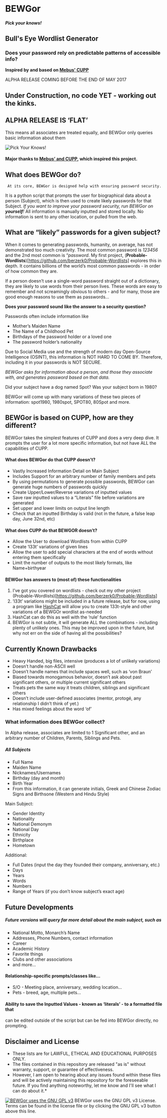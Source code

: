 # BEWGor
#### *Pick your knows!*

## Bull's Eye Wordlist Generator
### Does your password rely on predictable patterns of accessible info? 

__Inspired by and based on [Mebus' CUPP](https://github.com/Mebus/cupp)__

ALPHA RELEASE COMING BEFORE THE END OF MAY 2017

## Under Construction, no code YET - working out the kinks.
## ALPHA RELEASE IS ‘FLAT’
  This means all associates are treated equally, and BEWGor only queries basic information about them
 
![Pick Your Knows!](https://raw.githubusercontent.com/berzerk0/BEWGor/master/nose.png)
 

#### Major thanks to [Mebus’ and CUPP](https://github.com/Mebus/cupp), which inspired this project.


## What does BEWGor do?

     At its core, BEWGor is designed help with ensuring password security.
It is a python script that prompts the user for biographical data about a person (Subject),
which is then used to create likely passwords for that Subject.
*If you want to improve your password security, run BEWGor on __yourself__!*
All information is manually inputted and stored locally. 
No information is sent to any other location, or pulled from the web.

## What are “likely” passwords for a given subject?

   When it comes to generating passwords, humanity, on average, has not demonstrated too much creativity. The most common password is *123456* and the 2nd most common is “*password*. My first project, (__Probable-Wordlists__)[https://github.com/berzerk0/Probable-Wordlists] explores this in depth. It contains billions of the world’s most common passwords - in order of how common they are. 


   If a person doesn’t use a single-word password straight out of a dictionary, they are likely to use words from their person lives. These words are easy to remember and not screamingly obvious to others - and for many, those are good enough reasons to use them as passwords…

__Does your password sound like the answer to a security question?__

Passwords often include information like
 * Mother’s Maiden Name
 * The Name of a Childhood Pet
 * Birthdays of the password holder or a loved one
 * The password holder’s nationality

Due to Social Media use and the strength of modern day Open-Source Intelligence (OSINT), this information is NOT HARD TO COME BY. Therefore, including it in your passwords is NOT SECURE.

 *BEWGor asks for information about a person, and those they associate with, and generates password based on that data.*


Did your subject have a dog named Spot?
Was your subject born in 1980?

BEWGor will come up with many variations of these two pieces of information: spot1980, 1980spot, SPOT80, 80Spot and more.


## BEWGor is based on CUPP, how are they different?

BEWGor takes the simplest features of CUPP and does a very deep dive.
It prompts the user for a lot more specific information, but not have ALL the capabilities of CUPP.

#### What does BEWGor do that CUPP doesn’t?
 * Vastly Increased Information Detail on Main Subject
 * Includes Support for an arbitrary number of family members and pets
 * By using permutations to generate possible passwords, BEWGor can generate huge numbers of passwords quickly
 * Create Upper/Lower/Reverse variations of inputted values
 * Save raw inputted values to a “Literals” file before variations are generated
 * Set upper and lower limits on output line length 
 * Check that an inputted Birthday is valid (not in the future, a false leap day, June 32nd, etc)
 

#### What does CUPP do that BEWGOR doesn’t?
 * Allow the User to download Wordlists from within CUPP
 * Create ‘l33t’ variations of given lines
 * Allow the user to add special characters at the end of words without entering them specifically
 * Limit the number of outputs to the most likely formats, like Name+birthyear

#### BEWGor has answers to (most of) these functionalities
 1. I’ve got you covered on wordlists - check out my other project (Probable-Wordlists)[https://github.com/berzerk0/Probable-Wordlists]
 2. ’l33t’ variations might be included in a future release, but for now, using a program like [HashCat](https://hashcat.net/hashcat/) will allow you to create 133t-style and other variations of a BEWGOr wordlist as-needed
 3. HashCat can do this as well with the ‘rule’ function
 4. BEWGor is not subtle, it will generate ALL the combinations - including plenty of unlikely ones. This may be improved upon in the future, but why not err on the side of having all the possibilities?


## Currently Known Drawbacks
 * Heavy Handed, big files, intensive (produces a lot of unlikely variations)
 * Doesn’t handle non-ASCII well
 * Doesn’t handle names that include spaces well, such as ‘von Braun’
 * Biased towards monogamous behavior, doesn’t ask about past significant others, or multiple current significant others
 * Treats pets the same way it treats children, siblings and significant others
 * Doesn’t include user-defined associates (mentor, protogé, any relationship I didn’t think of yet.)
 * Has mixed feelings about the word ‘of’


### What information does BEWGor collect?

In Alpha release, associates are limited to 1 Significant other, and an arbitrary number of Children, Parents, Siblings and Pets.

##### All Subjects
 * Full Name
 * Maiden Name
 * Nicknames/Usernames
 * Birthday (day and month)
 * Birth Year
 * From this information, it can generate initials, Greek and Chinese Zodiac Signs and Birthsone (Western and Hindu Style)


Main Subject:
 * Gender Identity
 * Nationality
 * National Demonym
 * National Day
 * Ethnicity
 * Birthplace
 * Hometown

Additional:
 * Full Dates (input the day they founded their company, anniversary, etc.)
 * Days
 * Years
 * Words
 * Numbers
 * Range of Years (if you don’t know subject’s exact age)

## Future Developments

##### Future versions will query far more detail about the main subject, such as
 * National Motto, Monarch’s Name
 * Addresses, Phone Numbers, contact information
 * Career
 * Academic History
 * Favorite things
 * Clubs and other associations
 * and more...

#### Relationship-specific prompts/classes like…
 * S/O - Meeting place, anniversary, wedding location...
 * Pets - breed, age, multiple  pets…
 
#### Ability to save the Inputted Values - known as ‘literals’ - to a formatted file that
can be edited outside of the script but can be fed into BEWGor directly, no prompting.


## Disclaimer and License
 * These lists are for LAWFUL, ETHICAL AND EDUCATIONAL PURPOSES ONLY.
 * The files contained in this repository are released "as is" without warranty, support, or guarantee of effectiveness. 
 * However, I am open to hearing about any issues found within these files and will be actively maintaining this repository for the foreseeable future. If you find anything noteworthy, let me know and I'll see what I can do about it.*

[![BEWGor uses the GNU GPL v3](https://www.gnu.org/graphics/gplv3-127x51.png)](https://www.gnu.org/licenses/gpl-3.0.en.html)
BEWGor uses the GNU GPL v3 License. 
Terms can be found in the license file or by clicking the GNU GPL v3 button above this line. 



